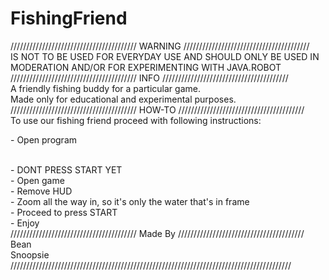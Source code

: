 # FishingFriend
//////////////////////////////////////// WARNING ////////////////////////////////////////
<br />
IS NOT TO BE USED FOR EVERYDAY USE AND SHOULD ONLY BE USED IN MODERATION AND/OR FOR EXPERIMENTING WITH JAVA.ROBOT
<br />
//////////////////////////////////////// INFO ////////////////////////////////////////
<br />
A friendly fishing buddy for a particular game.
<br />
Made only for educational and experimental purposes.
<br />
//////////////////////////////////////// HOW-TO ////////////////////////////////////////
<br />
To use our fishing friend proceed with following instructions:
<br />
<p>- Open program</p>
<br />
- DONT PRESS START YET
<br />
- Open game
<br />
- Remove HUD
<br />
- Zoom all the way in, so it's only the water that's in frame
<br />
- Proceed to press START
<br />
- Enjoy
<br />
//////////////////////////////////////// Made By ////////////////////////////////////////
<br />
Bean
<br />
Snoopsie
<br />
/////////////////////////////////////////////////////////////////////////////////////////
<br />
